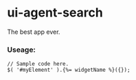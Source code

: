 # ui-agent-search
The best app ever.

### Useage:

```
// Sample code here.
$( '#myElement' ).{%= widgetName %}({});
```